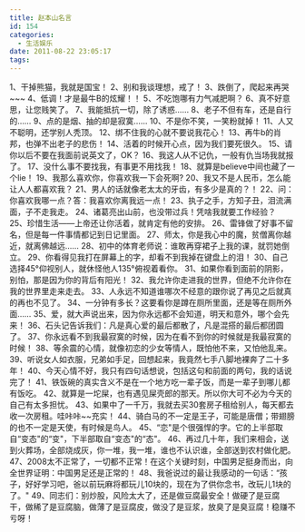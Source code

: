```yaml
---
title: 赵本山名言
id: 154
categories:
  - 生活娱乐
date: 2011-08-22 23:05:17
tags:
---
```


1<span>、干掉熊猫，我就是国宝！
2、别和我谈理想，戒了！
3、跌倒了，爬起来再哭~~~
4、低调！才是最牛B的炫耀！！
5、不吃饱哪有力气减肥啊？
6、真不好意思，让您贱笑了。
7、我能抵抗一切，除了诱惑……
8、老子不但有车，还是自行的……
9、点的是烟、抽的却是寂寞……
10、不是你不笑，一笑粉就掉！
11、人又不聪明，还学别人秃顶。
12、绑不住我的心就不要说我花心！
13、再牛b的肖邦，也弹不出老子的悲伤！
14、活着的时候开心点，因为我们要死很久。
15、请你以后不要在我面前说英文了，OK？
16、我这人从不记仇，一般有仇当场我就报了。
17、没什么事不要找我，有事更不用找我！
18、就算是believe中间也藏了一个lie！
19、我那么喜欢你，你喜欢我一下会死啊?
20、我又不是人民币，怎么能让人人都喜欢我？
21、男人的话就像老太太的牙齿，有多少是真的？！
22、问：你喜欢我哪一点？答：我喜欢你离我远一点！
23、执子之手，方知子丑，泪流满面，子不走我走。
24、诸葛亮出山前，也没带过兵！凭啥我就要工作经验？
25、珍惜生活——上帝还让你活着，就肯定有他的安排。
26、雷锋做了好事不留名，但是每一件事情都记到日记里面。
27、师太，你是我心中的魔，贫僧离你越近，就离佛越远……
28、初中的体育老师说：谁敢再穿裙子上我的课，就罚她倒立。
29、你看得见我打在屏幕上的字，却看不到我掉在键盘上的泪！
30、自己选择45°仰视别人，就休怪他人135°俯视着看你。
31、如果你看到面前的阴影，别怕，那是因为你的背后有阳光！
32、我允许你走进我的世界，但绝不允许你在我的世界里走来走去。
33、人永远不知道谁哪次不经意的跟你说了再见之后就真的再也不见了。
34、一分钟有多长？这要看你是蹲在厕所里面，还是等在厕所外面……
35、爱，就大声说出来，因为你永远都不会知道，明天和意外，哪个会先来！
36、石头记告诉我们：凡是真心爱的最后都散了，凡是混搭的最后都团圆了。
37、你永远看不到我最寂寞的时候，因为在看不到你的时候就是我最寂寞的时候！
38、等余震的心情，就像初恋的少女等情人，既怕他不来，又怕他乱来。
39、听说女人如衣服，兄弟如手足，回想起来，我竟然七手八脚地裸奔了二十多年！
40、今天心情不好，我只有四句话想说，包括这句和前面的两句，我的话说完了！
41、铁饭碗的真实含义不是在一个地方吃一辈子饭，而是一辈子到哪儿都有饭吃。
42、就算是一坨屎，也有遇见屎壳郎的那天。所以你大可不必为今天的自己有太多担忧。
43、如果中了一千万，我就去买30套房子租给别人，每天都去收一次房租。哇咔咔~~充实！
44、骑白马的不一定是王子，可能是唐僧；带翅膀的也不一定是天使，有时候是鸟人。
45、“恋"是个很强悍的字。它的上半部取自“变态"的“变"，下半部取自“变态"的“态"。
46、再过几十年，我们来相会，送到火葬场，全部烧成灰，你一堆，我一堆，谁也不认识谁，全部送到农村做化肥。
47、2008太不正常了，一切都不正常！在这个关键时刻，中国男足挺身而出，向全世界证明：中国男足还是正常的！
48、我爸说过的最让我感动的一句话：“孩子，好好学习吧，爸以前玩麻将都玩儿10块的，现在为了供你念书，改玩儿1块的了。"
49、同志们：别炒股，风险太大了，还是做豆腐最安全！做硬了是豆腐干，做稀了是豆腐脑，做薄了是豆腐皮，做没了是豆浆，放臭了是臭豆腐！稳赚不亏呀！</span>